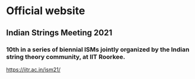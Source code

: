 # Official website 
## Indian Strings Meeting 2021 

### 10th in a series of biennial ISMs jointly organized by the Indian string theory community, at IIT Roorkee.
https://iitr.ac.in/ism21/
